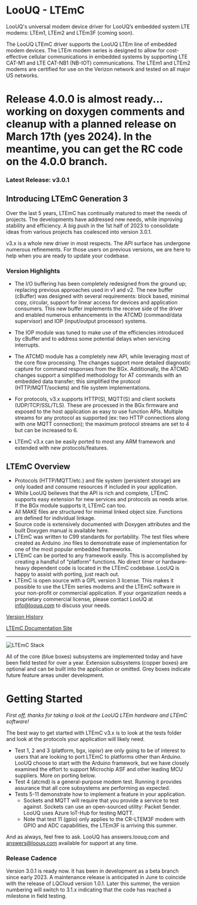 # LooUQ - LTEmC

LooUQ's universal modem device driver for LooUQ’s embedded system LTE modems: LTEm1, LTEm2 and LTEm3F (coming soon).

The LooUQ LTEmC driver supports the LooUQ LTEm line of embedded modem devices. The LTEm modem series is designed to allow for cost-effective cellular communications in embedded systems by supporting LTE CAT-M1 and LTE CAT-NB1 (NB-IOT) communications. The LTEm1 and LTEm2 modems are certified for use on the Verizon network and tested on all major US networks.

# Release 4.0.0 is almost ready... working on doxygen comments and cleanup with a planned release on March 17th (yes 2024). In the meantime, you can get the RC code on the  4.0.0 branch.

### Latest Release: v3.0.1

## Introducing LTEmC Generation 3

Over the last 5 years, LTEmC has continually matured to meet the needs of projects. The developments have addressed new needs, while improving stability and efficiency. A big push in the 1st half of 2023 to consolidate ideas from various projects has coalesced into version 3.0.1.

v3.x is a whole new driver in most respects. The API surface has undergone numerous refinements. For those users on previous versions, we are here to help when you are ready to update your codebase. 

### Version Highlights

* The I/O buffering has been completely redesigned from the ground up; replacing previous approaches used in v1 and v2. The new buffer (cBuffer) was designed with several requirements: block based, minimal copy, circular, support for linear access for devices and application consumers. This new buffer implements the receive side of the driver and enabled numerous enhancements in the ATCMD (command/data supervisor) and IOP (input/output processor) systems.

* The IOP module was tuned to make use of the efficiencies introduced by cBuffer and to address some potential delays when servicing interrupts.

* The ATCMD module has a completely new API, while leveraging most of the core flow processing. The changes support more detailed diagnostic capture for command responses from the BGx. Additionally, the ATCMD changes support a simplified methodology for AT commands with an embedded data transfer; this simplified the protocol (HTTP/MQTT/sockets) and file system implementations.

* For protocols, v3.x supports HTTP(S), MQTT(S) and client sockets (UDP/TCP/SSL/TLS). These are processed in the BGx firmware and exposed to the host application as easy to use function APIs. Multiple streams for any protocol as supported (ex: two HTTP connections along with one MQTT connection); the maximum protocol streams are set to 4 but can be increased to 6.

* LTEmC v3.x can be easily ported to most any ARM framework and extended with new protocols/features.


## LTEmC Overview

* Protocols (HTTP/MQTT/etc.) and file system (persistent storage) are only loaded and consume resources if included in your application.
* While LooUQ believes that the API is rich and complete, LTEmC supports easy extension for new services and protocols as needs arise. If the BGx module supports it, LTEmC can too.
* All MAKE files are structured for minimal linked object size. Functions are defined for individual linkage.
* Source code is extensively documented with Doxygen attributes and the built Doxygen manual is available here.
* LTEmC was written to C99 standards for portability. The test files where created as Arduino .ino files to demonstrate ease of implementation for one of the most popular embedded frameworks.
* LTEmC can be ported to any framework easily. This is accomplished by creating a handful of “platform” functions. No direct timer or hardware-heavy dependent code is located in the LTEmC codebase. LooUQ is happy to assist with porting, just reach out.
* LTEmC is open source with a GPL version 3 license. This makes it possible to use the LTEm series modems and the LTEmC software in your non-profit or commercial application. If your organization needs a proprietary commercial license, please contact LooUQ at info@loouq.com to discuss your needs.



[Version History](https://github.com/LooUQ/CircuitRiver-LTEmC/tree/main/extras/version-history.md)

[LTEmC Documentation Site](https://loouq.github.io/sites/ltemc_doxy/html/index.html)

----
![LTEmC Stack](https://loouq.github.io/content/LTEmC_Stack.png)

All of the core (blue boxes) subsystems are implemented today and have been field tested for over a year. Extension subsystems (copper boxes) are optional and can be built into the application or omitted. Grey boxes indicate future feature areas under development. 

# Getting Started
*First off, thanks for taking a look at the LooUQ LTEm hardware and LTEmC software!*

The best way to get started with LTEmC v3.x is to look at the tests folder and look at the protocols your application will likely need.
* Test 1, 2 and 3 (platform, bgx, iopisr) are only going to be of interest to users that are looking to port LTEmC to platforms other than Arduino. LooUQ choose to start with the Arduino framework, but we have closely examined the effort to support Microchip ASF and other leading MCU suppliers. More on porting below.
* Test 4 (atcmd) is a general-purpose modem test. Running it provides assurance that all core subsystems are performing as expected.
* Tests 5-11 demonstrate how to implement a feature in your application.
    * Sockets and MQTT will require that you provide a service to test against. Sockets can use an open-sourced utility: Packet Sender. LooUQ uses Azure IoT-Hub for testing MQTT.
    * Note that test 11 (gpio) only applies to the CR-LTEM3F modem with GPIO and ADC capabilities, the LTEm3F is arriving this summer.

And as always, feel free to ask. LooUQ has answers.loouq.com and answers@loouq.com available for support at any time.

### Release Cadence
Version 3.0.1 is ready now. It has been in development as a beta branch since early 2023. A maintenance release is anticipated in June to coincide with the release of LQCloud version 1.0.1. Later this summer, the version numbering will switch to 3.1.x indicating that the code has reached a milestone in field testing.

